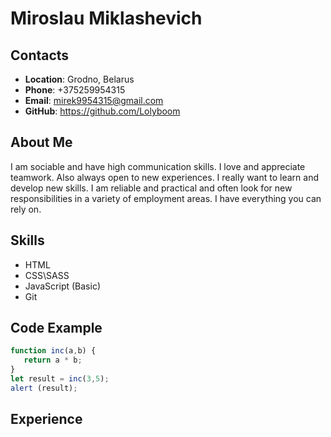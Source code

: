 # **Miroslau Miklashevich**
## **Contacts**
* **Location**: Grodno, Belarus
* **Phone**: +375259954315
* **Email**: mirek9954315@gmail.com
* **GitHub**: https://github.com/Lolyboom
## **About Me**
I am sociable and have high communication skills. I love and appreciate teamwork. Also always open to new experiences. I really want to learn and develop new skills.
I am reliable and practical and often look for new responsibilities in a variety of employment areas. I have everything you can rely on.
## **Skills**
* HTML
* CSS\SASS
* JavaScript (Basic)
* Git
## **Code Example**
```javascript
function inc(a,b) {
   return a * b;
}
let result = inc(3,5);
alert (result);
```
## **Experience**


